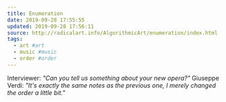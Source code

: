 ```yaml
---
title: Enumeration
date: 2019-09-28 17:55:55
updated: 2019-09-28 17:56:11
source: http://radicalart.info/AlgorithmicArt/enumeration/index.html
tags:
  - art #art
  - music #music
  - order #order
---
```

Interviewer: *"Can you tell us something about your new opera?"*
Giuseppe Verdi: *"It's exactly the same notes as the previous one, I merely changed the order a little bit."*
